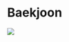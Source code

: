 # Baekjoon

<img xmlns="http://www.w3.org/2000/svg" src="https://img.shields.io/badge/cadvisor-E6E6E6?style=for-the-badge&logo=cadvisor&logoColor=white">
